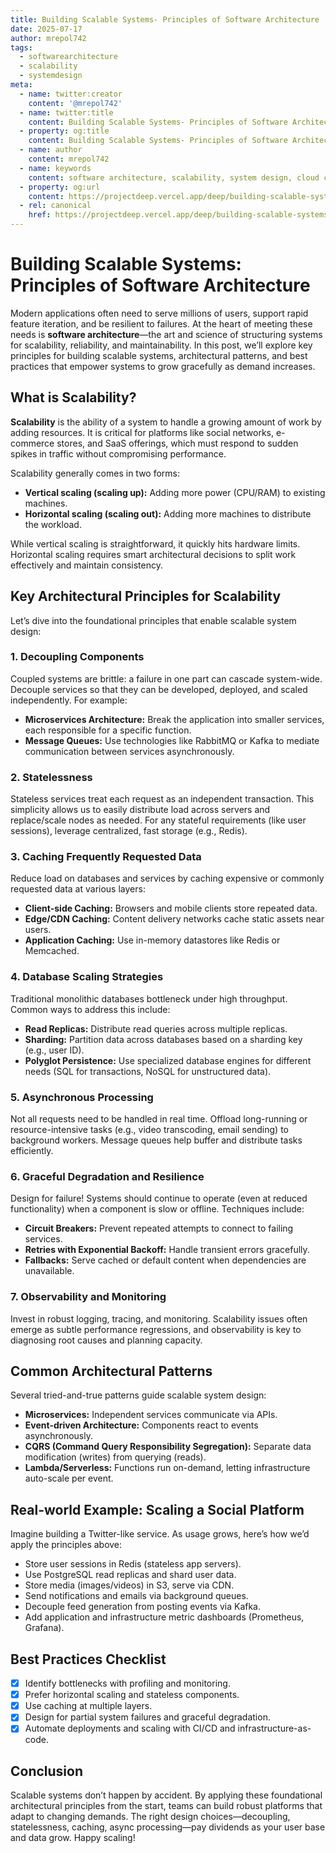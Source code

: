 ```yaml
---
title: Building Scalable Systems- Principles of Software Architecture
date: 2025-07-17
author: mrepol742
tags:
  - softwarearchitecture
  - scalability
  - systemdesign
meta:
  - name: twitter:creator
    content: '@mrepol742'
  - name: twitter:title
    content: Building Scalable Systems- Principles of Software Architecture
  - property: og:title
    content: Building Scalable Systems- Principles of Software Architecture
  - name: author
    content: mrepol742
  - name: keywords
    content: software architecture, scalability, system design, cloud computing, microservices
  - property: og:url
    content: https://projectdeep.vercel.app/deep/building-scalable-systems-principles-of-software-architecture/
  - rel: canonical
    href: https://projectdeep.vercel.app/deep/building-scalable-systems-principles-of-software-architecture/
---
```


# Building Scalable Systems: Principles of Software Architecture

Modern applications often need to serve millions of users, support rapid feature iteration, and be resilient to failures. At the heart of meeting these needs is **software architecture**—the art and science of structuring systems for scalability, reliability, and maintainability. In this post, we’ll explore key principles for building scalable systems, architectural patterns, and best practices that empower systems to grow gracefully as demand increases.

## What is Scalability?

**Scalability** is the ability of a system to handle a growing amount of work by adding resources. It is critical for platforms like social networks, e-commerce stores, and SaaS offerings, which must respond to sudden spikes in traffic without compromising performance.

Scalability generally comes in two forms:

- **Vertical scaling (scaling up):** Adding more power (CPU/RAM) to existing machines.
- **Horizontal scaling (scaling out):** Adding more machines to distribute the workload.

While vertical scaling is straightforward, it quickly hits hardware limits. Horizontal scaling requires smart architectural decisions to split work effectively and maintain consistency.

## Key Architectural Principles for Scalability

Let’s dive into the foundational principles that enable scalable system design:

### 1. Decoupling Components

Coupled systems are brittle: a failure in one part can cascade system-wide. Decouple services so that they can be developed, deployed, and scaled independently. For example:

- **Microservices Architecture:** Break the application into smaller services, each responsible for a specific function.
- **Message Queues:** Use technologies like RabbitMQ or Kafka to mediate communication between services asynchronously.

### 2. Statelessness

Stateless services treat each request as an independent transaction. This simplicity allows us to easily distribute load across servers and replace/scale nodes as needed. For any stateful requirements (like user sessions), leverage centralized, fast storage (e.g., Redis).

### 3. Caching Frequently Requested Data

Reduce load on databases and services by caching expensive or commonly requested data at various layers:

- **Client-side Caching:** Browsers and mobile clients store repeated data.
- **Edge/CDN Caching:** Content delivery networks cache static assets near users.
- **Application Caching:** Use in-memory datastores like Redis or Memcached.

### 4. Database Scaling Strategies

Traditional monolithic databases bottleneck under high throughput. Common ways to address this include:

- **Read Replicas:** Distribute read queries across multiple replicas.
- **Sharding:** Partition data across databases based on a sharding key (e.g., user ID).
- **Polyglot Persistence:** Use specialized database engines for different needs (SQL for transactions, NoSQL for unstructured data).

### 5. Asynchronous Processing

Not all requests need to be handled in real time. Offload long-running or resource-intensive tasks (e.g., video transcoding, email sending) to background workers. Message queues help buffer and distribute tasks efficiently.

### 6. Graceful Degradation and Resilience

Design for failure! Systems should continue to operate (even at reduced functionality) when a component is slow or offline. Techniques include:

- **Circuit Breakers:** Prevent repeated attempts to connect to failing services.
- **Retries with Exponential Backoff:** Handle transient errors gracefully.
- **Fallbacks:** Serve cached or default content when dependencies are unavailable.

### 7. Observability and Monitoring

Invest in robust logging, tracing, and monitoring. Scalability issues often emerge as subtle performance regressions, and observability is key to diagnosing root causes and planning capacity.

## Common Architectural Patterns

Several tried-and-true patterns guide scalable system design:

- **Microservices:** Independent services communicate via APIs.
- **Event-driven Architecture:** Components react to events asynchronously.
- **CQRS (Command Query Responsibility Segregation):** Separate data modification (writes) from querying (reads).
- **Lambda/Serverless:** Functions run on-demand, letting infrastructure auto-scale per event.

## Real-world Example: Scaling a Social Platform

Imagine building a Twitter-like service. As usage grows, here’s how we’d apply the principles above:

- Store user sessions in Redis (stateless app servers).
- Use PostgreSQL read replicas and shard user data.
- Store media (images/videos) in S3, serve via CDN.
- Send notifications and emails via background queues.
- Decouple feed generation from posting events via Kafka.
- Add application and infrastructure metric dashboards (Prometheus, Grafana).

## Best Practices Checklist

- [x] Identify bottlenecks with profiling and monitoring.
- [x] Prefer horizontal scaling and stateless components.
- [x] Use caching at multiple layers.
- [x] Design for partial system failures and graceful degradation.
- [x] Automate deployments and scaling with CI/CD and infrastructure-as-code.

## Conclusion

Scalable systems don’t happen by accident. By applying these foundational architectural principles from the start, teams can build robust platforms that adapt to changing demands. The right design choices—decoupling, statelessness, caching, async processing—pay dividends as your user base and data grow. Happy scaling!
